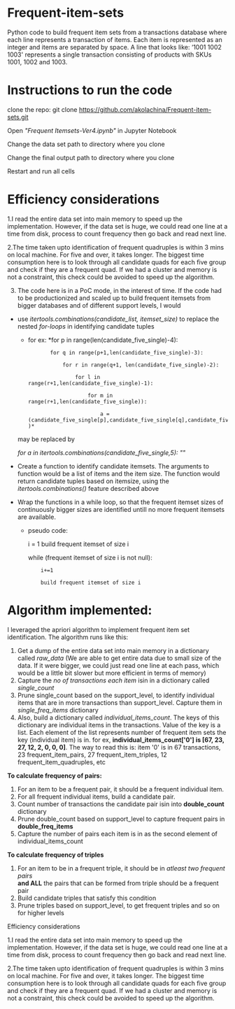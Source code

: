 # Frequent-item-sets
Python code to build frequent item sets from a transactions database where each line represents a transaction of items. Each item is represented as an integer and items are separated by space. A line that looks like: ‘1001 1002 1003' represents a single transaction consisting of products with SKUs 1001, 1002 and 1003.

# Instructions to run the code


clone the repo: git clone https://github.com/akolachina/Frequent-item-sets.git

Open *"Frequent Itemsets-Ver4.ipynb"* in Jupyter Notebook

Change the data set path to directory where you clone

Change the final output path to directory where you clone

Restart and run all cells



# Efficiency considerations

1.I read the entire data set into main memory to speed up the implementation. However, if the data set is huge, we could read one line at a time from disk, process to count frequency then go back and read next line.

2.The time taken upto identification of frequent quadruples is within 3 mins on local machine. For five and over, it takes longer. The biggest time consumption here is to look through all candidate quads for each five group and check if they are a frequent quad. If we had a cluster and memory is not a constraint, this check could be avoided to speed up the algorithm.

3. The code here is in a PoC mode, in the interest of time. If the code had to be productionized and scaled up to build frequent itemsets from bigger databases and of different support levels, I would 
* use *itertools.combinations(candidate_list, itemset_size)* to replace the nested *for-loops* in identifying candidate tuples
   * for ex:
   *for p in range(len(candidate_five_single)-4):
   
                for q in range(p+1,len(candidate_five_single)-3):
                
                    for r in range(q+1, len(candidate_five_single)-2):
                    
                        for l in range(r+1,len(candidate_five_single)-1):
                        
                            for m in range(r+1,len(candidate_five_single)):
                            
                                a = (candidate_five_single[p],candidate_five_single[q],candidate_five_single[r],candidate_five_single[l],candidate_five_single[m] )*
    may be replaced by
    
    *for a in itertools.combinations(candidate_five_single,5): 
        ""*
* Create a function to identify candidate itemsets. The arguments to function would be a list of items and the item size. The function would return candidate tuples based on itemsize, using the *itertools.combinations()* feature described above

* Wrap the functions in a while loop, so that the frequent itemset sizes of continuously bigger sizes are identified untill no more frequent itemsets are available.

  * pseudo code:
     
     i = 1
     build frequent itemset of size i
     
       while (frequent itemset of size i is not null):
       
            i+=1
            
            build frequent itemset of size i
       
     

                                
                                






# Algorithm implemented:

I leveraged the apriori algorithm to implement frequent item set identification. The algorithm runs like this:
1. Get a dump of the entire data set into main memory in a dictionary called *raw_data*
(We are able to get entire data due to small size of the data. If it were bigger, 
 we could just read one line at each pass, which would be a little bit slower 
 but more efficient in terms of memory)
 2. Capture the *no of transactions each item* isin  in a dictionary called  *single_count*
 3. Prune single_count based on the support_level, to identify individual items that are in
 more transactions than support_level. Capture them in *single_freq_items* dictionary
 4. Also, build a dictionary called *individual_items_count*. The keys of this dictionary are individual items in the transactions. Value of the key is a list. Each element of the list represents number of frequent item sets the key (individual item) is in.
 for ex, **individual_items_count['0'] is [67, 23, 27, 12, 2, 0, 0, 0]**. The way to read this is: item '0' is in 67 transactions, 23 frequent_item_pairs, 27 frequent_item_triples, 12 frequent_item_quadruples, etc
 
 **To calculate frequency of pairs:**
 1. For an item to be a frequent pair, it should be a frequent individual item.
 2. For all frequent individual items, build a candidate pair.
 3. Count number of transactions the candidate pair isin into **double_count** dictionary
 4. Prune double_count based on support_level to capture frequent pairs in **double_freq_items**
 5. Capture the number of pairs each item is in as the second element of individual_items_count
 
 **To calculate frequency of triples**
 1. For an item to be in a frequent triple, it should be in *atleast two frequent pairs*   
 **and ALL** the pairs that can be formed from triple should be a frequent pair
 2. Build candidate triples that satisfy this condition
 3. Prune triples based on support_level, to get frequent triples
 and so on for higher levels






































Efficiency considerations

1.I read the entire data set into main memory to speed up the implementation. However, if the data set is huge, we could read one line at a time from disk, process to count frequency then go back and read next line.


2.The time taken upto identification of frequent quadruples is within 3 mins on local machine. For five and over, it takes longer. The biggest time consumption here is to look through all candidate quads for each five group and check if they are a frequent quad. If we had a cluster and memory is not a constraint, this check could be avoided to speed up the algorithm.

